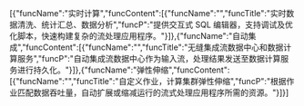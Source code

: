 [{"funcName":"实时计算","funcContent":[{"funcName":"","funcTitle":"实时数据清洗、统计汇总、数据分析","funcP":"提供交互式 SQL 编辑器，支持调试及优化脚本，快速构建复杂的流处理应用程序。"}]},{"funcName":"自动集成","funcContent":[{"funcName":"","funcTitle":"无缝集成流数据中心和数据计算服务","funcP":"自动集成流数据中心作为输入流，处理结果发送至数据计算服务进行持久化。"}]},{"funcName":"弹性伸缩","funcContent":[{"funcName":"","funcTitle":"自定义作业，计算集群弹性伸缩","funcP":"根据作业匹配数据吞吐量，自动扩展或缩减运行的流式处理应用程序所需的资源。"}]}]